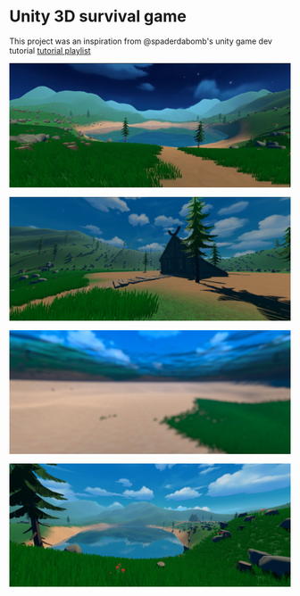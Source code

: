 # Unity 3D survival game

This project was an inspiration from @spaderdabomb's unity game dev tutorial [tutorial playlist](https://www.youtube.com/watch?v=nCDGjLRecrs&list=PLYvjPIZvaz-qgLiYNNkJBkdFQfyAmQkAQ&index=1)


![alt text](image.png)

![alt text](image-1.png)

![alt text](image-2.png)

![alt text](image-3.png)